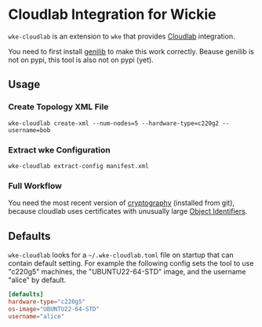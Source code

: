 # Cloudlab Integration for Wickie 

`wke-cloudlab` is an extension to `wke` that provides [Cloudlab](cloudlab.us) integration.

You need to first install [genilib](https://github.com/nbastin/genilib.git) to make this work correctly.
Beause genilib is not on pypi, this tool is also not on pypi (yet).

## Usage
### Create Topology XML File
`wke-cloudlab create-xml --num-nodes=5 --hardware-type=c220g2 --username=bob`

### Extract wke Configuration

`wke-cloudlab extract-config manifest.xml`

### Full Workflow
You need the most recent version of [cryptography](https://github.com/pyca/cryptography) (installed from git), because cloudlab uses certificates with unusually large [Object Identifiers](https://en.wikipedia.org/wiki/Object_identifier).

## Defaults
`wke-cloudlab` looks for a `~/.wke-cloudlab.toml` file on startup that can contain default setting.
For example the following config sets the tool to use "c220g5" machines, the "UBUNTU22-64-STD" image, and the username "alice" by default.

```toml
[defaults]
hardware-type="c220g5"
os-image="UBUNTU22-64-STD"
username="alice"
```
